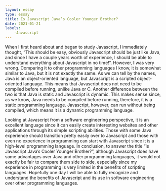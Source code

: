 ```yaml
---
layout: essay
type: essay
title: Is Javascript Java’s Cooler Younger Brother?
date: 2021-01-21
labels: 
    -Javascript
---
```


When I first heard about and began to study Javascript, I immediately thought, “This should be easy, obviously Javascript should be just like Java, and since I have a couple years worth of experience, I should be able to understand everything about Javascript in no time!”. However, I was very wrong. Comparing it to other programming languages I know, it is somewhat similar to Java, but it is not exactly the same. As we can tell by the names, Java is an object-oriented language, but Javascript is a scripted object-oriented language. This means that Javascript does not need to be compiled before running, unlike Java or C. Another difference between the two is that Java is static and Javascript is dynamic. This makes sense since, as we know, Java needs to be compiled before running, therefore, it is a static programming language. Javascript, however, can run without being compiled, which means it is a dynamic programming language. 

Looking at Javascript from a software engineering perspective, it is an excellent language since it can easily create interesting websites and other applications through its simple scripting abilities. Those with some Java experience should transition pretty easily over to Javascript and those with even no experience in programming can start with Javascript since it is a high-level programming language. In conclusion, to answer the title “Is Javascript Java’s Cooler Younger Brother?”, although Javascript does have some advantages over Java and other programming languages, it would not exactly be fair to compare them side to side, especially since my experience in programming is very limited in the benefits of scripting languages. Hopefully one day I will be able to fully recognize and understand the benefits of Javascript and its use in software engineering over other programming languages. 
